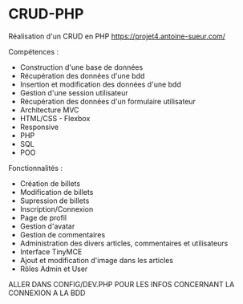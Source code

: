 # CRUD-PHP

Réalisation d'un CRUD en PHP
https://projet4.antoine-sueur.com/

Compétences :

- Construction d'une base de données
- Récupération des données d'une bdd
- Insertion et modification des données d'une bdd
- Gestion d'une session utilisateur
- Récupération des données d'un formulaire utilisateur
- Architecture MVC 
- HTML/CSS - Flexbox
- Responsive
- PHP
- SQL
- POO


Fonctionnalités : 

- Création de billets
- Modification de billets
- Supression de billets
- Inscription/Connexion
- Page de profil
- Gestion d'avatar
- Gestion de commentaires
- Administration des divers articles, commentaires et utilisateurs
- Interface TinyMCE
- Ajout et modification d'image dans les articles
- Rôles Admin et User

ALLER DANS CONFIG/DEV.PHP POUR LES INFOS CONCERNANT LA CONNEXION A LA BDD
